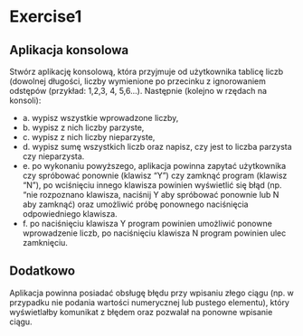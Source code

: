 # Exercise1
## Aplikacja konsolowa
Stwórz aplikację konsolową, która przyjmuje od użytkownika tablicę liczb (dowolnej
długości, liczby wymienione po przecinku z ignorowaniem odstępów (przykład: 1,2,3,
4, 5,6...). Następnie (kolejno w rzędach na konsoli):
* a. wypisz wszystkie wprowadzone liczby,
* b. wypisz z nich liczby parzyste,
* c. wypisz z nich liczby nieparzyste,
* d. wypisz sumę wszystkich liczb oraz napisz, czy jest to liczba parzysta czy
nieparzysta.
* e. po wykonaniu powyższego, aplikacja powinna zapytać użytkownika czy
spróbować ponownie (klawisz “Y”) czy zamknąć program (klawisz “N”), po
wciśnięciu innego klawisza powinien wyświetlić się błąd (np. “nie rozpoznano
klawisza, naciśnij Y aby spróbować ponownie lub N aby zamknąć) oraz
umożliwić próbę ponownego naciśnięcia odpowiedniego klawisza.
* f. po naciśnięciu klawisza Y program powinien umożliwić ponowne
wprowadzenie liczb, po naciśnięciu klawisza N program powinien ulec
zamknięciu.
## Dodatkowo
Aplikacja powinna posiadać obsługę błędu przy wpisaniu złego ciągu
(np. w przypadku nie podania wartości numerycznej lub pustego elementu), który
wyświetlałby komunikat z błędem oraz pozwalał na ponowne wpisanie ciągu.
